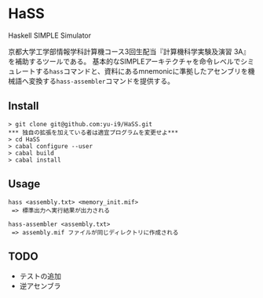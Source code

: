 # HaSS
Haskell SIMPLE Simulator

京都大学工学部情報学科計算機コース3回生配当『計算機科学実験及演習 3A』を補助するツールである。
基本的なSIMPLEアーキテクチャを命令レベルでシミュレートする`hass`コマンドと、資料にあるmnemonicに準拠したアセンブリを機械語へ変換する`hass-assembler`コマンドを提供する。

## Install
```
> git clone git@github.com:yu-i9/HaSS.git
*** 独自の拡張を加えている者は適宜プログラムを変更せよ***
> cd HaSS
> cabal configure --user
> cabal build
> cabal install
```

## Usage
```
hass <assembly.txt> <memory_init.mif>
 => 標準出力へ実行結果が出力される

hass-assembler <assembly.txt>
 => assembly.mif ファイルが同じディレクトリに作成される
```
 
## TODO
 - テストの追加
 - 逆アセンブラ
